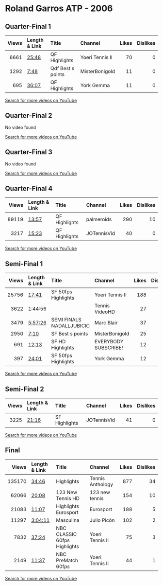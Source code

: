 
# Roland Garros ATP - 2006
    
## Quarter-Final 1
|   Views | Length & Link                                        | Title                | Channel         |   Likes |   Dislikes |
|--------:|:-----------------------------------------------------|:---------------------|:----------------|--------:|-----------:|
|    6661 | [25:48](https://www.youtube.com/watch?v=-OdlW9Cymdg) | QF   Highlights      | Yoeri Tennis II |      70 |          0 |
|    1292 | [7:48](https://www.youtube.com/watch?v=RfxwgE9r3vA)  | Qdf    Best s points | MisterBonigold  |      11 |          0 |
|     695 | [36:07](https://www.youtube.com/watch?v=eDly8xlPiNI) | QF   Highlights      | York Gemma      |      11 |          0 |

[Search for more videos on YouTube](https://www.youtube.com/results?search_query=%22roland+garros%22+%22Federer%22+%22Ancic%22+%222006%22+%22highlights%22)     

## Quarter-Final 2
No video found

[Search for more videos on YouTube](https://www.youtube.com/results?search_query=%22roland+garros%22+%22Nalbandian%22+%22Davydenko%22+%222006%22+%22highlights%22)     

## Quarter-Final 3
No video found

[Search for more videos on YouTube](https://www.youtube.com/results?search_query=%22roland+garros%22+%22Ljubicic%22+%22Benneteau%22+%222006%22+%22highlights%22)     

## Quarter-Final 4
|   Views | Length & Link                                        | Title         | Channel     |   Likes |   Dislikes |
|--------:|:-----------------------------------------------------|:--------------|:------------|--------:|-----------:|
|   89119 | [13:57](https://www.youtube.com/watch?v=DWfNUfxmlXI) | QF Highlights | palmeroids  |     290 |         10 |
|    3217 | [15:23](https://www.youtube.com/watch?v=nURWnVjLVE8) | QF Highlights | JOTennisVid |      40 |          0 |

[Search for more videos on YouTube](https://www.youtube.com/results?search_query=%22roland+garros%22+%22Nadal%22+%22Djokovic%22+%222006%22+%22highlights%22)     

## Semi-Final 1
|   Views | Length & Link                                          | Title                        | Channel              |   Likes |   Dislikes |
|--------:|:-------------------------------------------------------|:-----------------------------|:---------------------|--------:|-----------:|
|   25756 | [17:41](https://www.youtube.com/watch?v=sVoZqEFTGe0)   | SF   50fps Highlights        | Yoeri Tennis II      |     188 |          7 |
|    3622 | [1:44:56](https://www.youtube.com/watch?v=GnieAf5qVrk) |                              | Tennis VideoHD       |      27 |          0 |
|    3479 | [5:57:26](https://www.youtube.com/watch?v=DmBZFyFSqvY) | SEMI FINALS    NADALLJUBICIC | Marc Blair           |      37 |          1 |
|    2950 | [7:10](https://www.youtube.com/watch?v=nq1pb6lRpd4)    | SF    Best s points          | MisterBonigold       |      25 |          1 |
|     691 | [12:13](https://www.youtube.com/watch?v=3auMV7Rv-3E)   | SF HD Highlights             | EVERYBODY SUBSCRIBE! |      12 |          0 |
|     397 | [24:01](https://www.youtube.com/watch?v=8UHr9DAdt8Q)   | SF   50fps Highlights        | York Gemma           |      12 |          0 |

[Search for more videos on YouTube](https://www.youtube.com/results?search_query=%22roland+garros%22+%22Federer%22+%22Nalbandian%22+%222006%22+%22highlights%22)     

## Semi-Final 2
|   Views | Length & Link                                        | Title         | Channel     |   Likes |   Dislikes |
|--------:|:-----------------------------------------------------|:--------------|:------------|--------:|-----------:|
|    3225 | [21:16](https://www.youtube.com/watch?v=CJK4hgR6a6o) | SF Highlights | JOTennisVid |      41 |          0 |

[Search for more videos on YouTube](https://www.youtube.com/results?search_query=%22roland+garros%22+%22Nadal%22+%22Ljubicic%22+%222006%22+%22highlights%22)     

## Final
|   Views | Length & Link                                          | Title                              | Channel          |   Likes |   Dislikes |
|--------:|:-------------------------------------------------------|:-----------------------------------|:-----------------|--------:|-----------:|
|  135170 | [34:46](https://www.youtube.com/watch?v=l4ENh5hG7N4)   | Highlights                         | Tennis Anthology |     877 |         34 |
|   62066 | [20:08](https://www.youtube.com/watch?v=Z9S5BV8jqQU)   | 123 New Tennis         HD          | 123 new tennis   |     154 |         10 |
|   21083 | [11:07](https://www.youtube.com/watch?v=9DkERcnST5I)   | Highlights       Eurosport         | Eurosport        |     188 |          5 |
|   11297 | [3:04:11](https://www.youtube.com/watch?v=tmM36VLxueI) | Masculina                          | Julio Picón      |     102 |          2 |
|    7832 | [37:24](https://www.youtube.com/watch?v=9xX9_iS27qw)   | NBC    CLASSIC    60fps Highlights | Yoeri Tennis II  |      75 |          3 |
|    2149 | [11:37](https://www.youtube.com/watch?v=r8EM6ZGHa2g)   | NBC PreMatch       60fps           | Yoeri Tennis II  |      44 |          1 |

[Search for more videos on YouTube](https://www.youtube.com/results?search_query=%22roland+garros%22+%22Nadal%22+%22Federer%22+%222006%22+%22highlights%22)     

